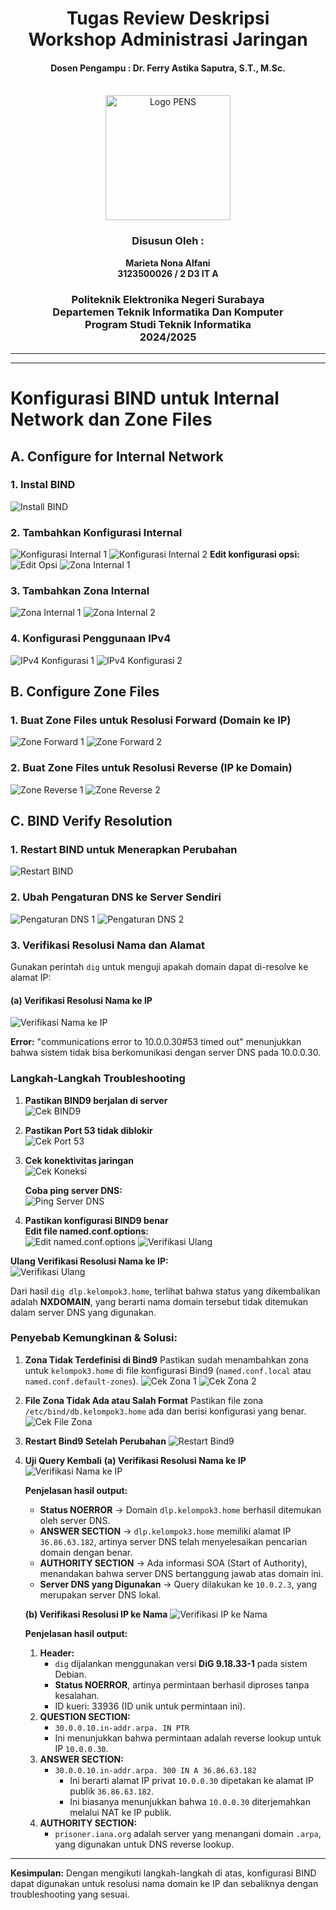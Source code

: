 <div align="center">
    <h1 style="text-align: center;font-weight: bold">Tugas Review Deskripsi<br>Workshop Administrasi Jaringan</h1>
    <h4 style="text-align: center;">Dosen Pengampu : Dr. Ferry Astika Saputra, S.T., M.Sc.</h4>
</div>
<br />
<div align="center">
   <img src="Assets/Logo_PENS.png" alt="Logo PENS" width="200">
    <h3 style="text-align: center;">Disusun Oleh : </h3>
    <p style="text-align: center;">
        <strong>Marieta Nona Alfani</strong><br>
        <strong>3123500026 / 2 D3 IT A</strong><br>
    </p>

<h3>Politeknik Elektronika Negeri Surabaya<br>Departemen Teknik
Informatika Dan Komputer<br>Program Studi Teknik Informatika<br>2024/2025</h3>
    <hr>
    <hr>
</div>

# Konfigurasi BIND untuk Internal Network dan Zone Files

## A. Configure for Internal Network

### 1. Instal BIND
![Install BIND](Assets/1.png)

### 2. Tambahkan Konfigurasi Internal
![Konfigurasi Internal 1](Assets/2.png)
![Konfigurasi Internal 2](Assets/3.png)
**Edit konfigurasi opsi:**
![Edit Opsi](Assets/4.png)
![Zona Internal 1](Assets/5.png)

### 3. Tambahkan Zona Internal
![Zona Internal 1](Assets/6.png)
![Zona Internal 2](Assets/7.png)

### 4. Konfigurasi Penggunaan IPv4
![IPv4 Konfigurasi 1](Assets/8.png)
![IPv4 Konfigurasi 2](Assets/9.png)

## B. Configure Zone Files

### 1. Buat Zone Files untuk Resolusi Forward (Domain ke IP)
![Zone Forward 1](Assets/10.png)
![Zone Forward 2](Assets/11.png)

### 2. Buat Zone Files untuk Resolusi Reverse (IP ke Domain)
![Zone Reverse 1](Assets/12.png)
![Zone Reverse 2](Assets/13.png)

## C. BIND Verify Resolution

### 1. Restart BIND untuk Menerapkan Perubahan
![Restart BIND](Assets/13.png)

### 2. Ubah Pengaturan DNS ke Server Sendiri
![Pengaturan DNS 1](Assets/14.png)
![Pengaturan DNS 2](Assets/15.png)

### 3. Verifikasi Resolusi Nama dan Alamat
Gunakan perintah `dig` untuk menguji apakah domain dapat di-resolve ke alamat IP:

#### (a) Verifikasi Resolusi Nama ke IP
![Verifikasi Nama ke IP](Assets/16.png)

**Error:** "communications error to 10.0.0.30#53 timed out" menunjukkan bahwa sistem tidak bisa berkomunikasi dengan server DNS pada 10.0.0.30.

### Langkah-Langkah Troubleshooting
1. **Pastikan BIND9 berjalan di server**  
   ![Cek BIND9](Assets/17.png)

2. **Pastikan Port 53 tidak diblokir**  
   ![Cek Port 53](Assets/18.png)

3. **Cek konektivitas jaringan**  
   ![Cek Koneksi](Assets/19.png)
   
   **Coba ping server DNS:**  
   ![Ping Server DNS](Assets/20.png)

4. **Pastikan konfigurasi BIND9 benar**  
   **Edit file named.conf.options:**  
   ![Edit named.conf.options](Assets/21.png)
   ![Verifikasi Ulang](Assets/22.png)

**Ulang Verifikasi Resolusi Nama ke IP:**  
![Verifikasi Ulang](Assets/23.png)

Dari hasil `dig dlp.kelompok3.home`, terlihat bahwa status yang dikembalikan adalah **NXDOMAIN**, yang berarti nama domain tersebut tidak ditemukan dalam server DNS yang digunakan.

### Penyebab Kemungkinan & Solusi:
1. **Zona Tidak Terdefinisi di Bind9**
   Pastikan sudah menambahkan zona untuk `kelompok3.home` di file konfigurasi Bind9 (`named.conf.local` atau `named.conf.default-zones`).
   ![Cek Zona 1](Assets/24.png)
   ![Cek Zona 2](Assets/25.png)

2. **File Zona Tidak Ada atau Salah Format**
   Pastikan file zona `/etc/bind/db.kelompok3.home` ada dan berisi konfigurasi yang benar.
   ![Cek File Zona](Assets/26.png)

3. **Restart Bind9 Setelah Perubahan**
   ![Restart Bind9](Assets/27.png)

4. **Uji Query Kembali**
   **(a) Verifikasi Resolusi Nama ke IP**  
   ![Verifikasi Nama ke IP](Assets/28.png)

   **Penjelasan hasil output:**
   - **Status NOERROR** → Domain `dlp.kelompok3.home` berhasil ditemukan oleh server DNS.
   - **ANSWER SECTION** → `dlp.kelompok3.home` memiliki alamat IP `36.86.63.182`, artinya server DNS telah menyelesaikan pencarian domain dengan benar.
   - **AUTHORITY SECTION** → Ada informasi SOA (Start of Authority), menandakan bahwa server DNS bertanggung jawab atas domain ini.
   - **Server DNS yang Digunakan** → Query dilakukan ke `10.0.2.3`, yang merupakan server DNS lokal.

   **(b) Verifikasi Resolusi IP ke Nama**
   ![Verifikasi IP ke Nama](Assets/29.png)

   **Penjelasan hasil output:**
   1. **Header:**
      - `dig` dijalankan menggunakan versi **DiG 9.18.33-1** pada sistem Debian.
      - **Status NOERROR**, artinya permintaan berhasil diproses tanpa kesalahan.
      - ID kueri: 33936 (ID unik untuk permintaan ini).
   2. **QUESTION SECTION:**
      - `30.0.0.10.in-addr.arpa. IN PTR`
      - Ini menunjukkan bahwa permintaan adalah reverse lookup untuk IP `10.0.0.30`.
   3. **ANSWER SECTION:**
      - `30.0.0.10.in-addr.arpa. 300 IN A 36.86.63.182`
        - Ini berarti alamat IP privat `10.0.0.30` dipetakan ke alamat IP publik `36.86.63.182`.
        - Ini biasanya menunjukkan bahwa `10.0.0.30` diterjemahkan melalui NAT ke IP publik.
   4. **AUTHORITY SECTION:**
      - `prisoner.iana.org` adalah server yang menangani domain `.arpa`, yang digunakan untuk DNS reverse lookup.

---

**Kesimpulan:** Dengan mengikuti langkah-langkah di atas, konfigurasi BIND dapat digunakan untuk resolusi nama domain ke IP dan sebaliknya dengan troubleshooting yang sesuai.
